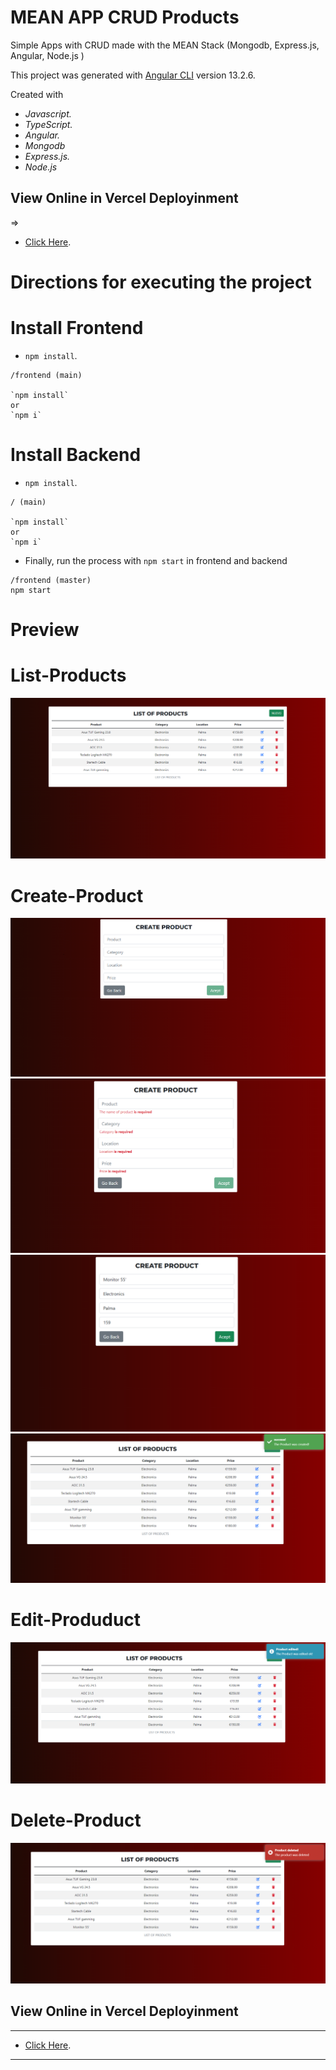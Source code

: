 #  MEAN APP CRUD Products

Simple Apps with CRUD made with the MEAN Stack (Mongodb, Express.js, Angular, Node.js )

This project was generated with [Angular CLI](https://github.com/angular/angular-cli) version 13.2.6.


Created with
+ *Javascript.*
+ *TypeScript.* 
+ *Angular.*
+ *Mongodb*
+ *Express.js.*
+ *Node.js*


## View Online in Vercel Deployinment
=>
+ [Click Here](https://app-mean-crud.vercel.app/).

# Directions for executing the project

# Install Frontend

+ `npm install`.

```
/frontend (main)

`npm install` 
or 
`npm i`

```


# Install Backend

+ `npm install`.

```
/ (main)

`npm install` 
or 
`npm i`

```

+ Finally, run the process with `npm start` in frontend and backend

```
/frontend (master)
npm start

```

# Preview 

# List-Products

![Screenshot.](./imgs/list-products.PNG)


# Create-Product
![Screenshot.](./imgs/create-product-disabled.PNG)
![Screenshot.](./imgs/isRequerid.PNG)
![Screenshot.](./imgs/enabled.PNG)
![Screenshot.](./imgs/success.PNG)

# Edit-Produduct
![Screenshot.](./imgs/edit.PNG)

# Delete-Product
![Screenshot.](./imgs/deleted.PNG)

## View Online in Vercel Deployinment

____
+ [Click Here](https://app-mean-crud.vercel.app/).
____